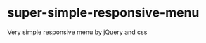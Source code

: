 super-simple-responsive-menu
============================

Very simple responsive menu by jQuery and css
